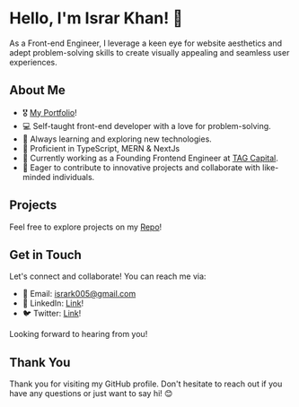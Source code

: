 # Hello, I'm Israr Khan! 👋

As a Front-end Engineer, I leverage a keen eye for website aesthetics and 
adept problem-solving skills to create visually appealing and seamless user experiences.

## About Me

- 🎖️ [My Portfolio](https://israr.dev/)!
- 💻 Self-taught front-end developer with a love for problem-solving.
- 🌱 Always learning and exploring new technologies.
- 🔧 Proficient in TypeScript, MERN & NextJs
- 💼 Currently working as a Founding Frontend Engineer at [TAG Capital](https://tagcapital.org/).
- 🚀 Eager to contribute to innovative projects and collaborate with like-minded individuals.
   

## Projects

Feel free to explore projects on my [Repo](https://github.com/isrark005?tab=repositories)!

## Get in Touch

Let's connect and collaborate! You can reach me via:

- 📧 Email: isrark005@gmail.com
- 💬 LinkedIn: [Link](https://www.linkedin.com/in/israr-khan-a8824ba4/)!
- 🐦 Twitter: [Link](https://twitter.com/isrardotdev)!

Looking forward to hearing from you!

## Thank You

Thank you for visiting my GitHub profile. Don't hesitate to reach out if you have any questions or just want to say hi! 😊
